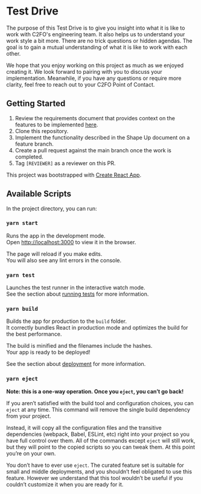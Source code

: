 # Test Drive
The purpose of this Test Drive is to give you insight into what it is like to work with C2FO's engineering team. It also helps us to understand your work style a bit more. There are no trick questions or hidden agendas. The goal is to gain a mutual understanding of what it is like to work with each other.

We hope that you enjoy working on this project as much as we enjoyed creating it. We look forward to pairing with you to discuss your implementation. Meanwhile, if you have any questions or require more clarity, feel free to reach out to your C2FO Point of Contact.

## Getting Started
1. Review the requirements document that provides context on the features to be implemented [here](REQUIREMENTS.md).
2. Clone this repository.
3. Implement the functionality described in the Shape Up document on a feature branch.
4. Create a pull request against the main branch once the work is completed.
5. Tag `[REVIEWER]` as a reviewer on this PR.

This project was bootstrapped with [Create React App](https://github.com/facebook/create-react-app).

## Available Scripts

In the project directory, you can run:

### `yarn start`

Runs the app in the development mode.\
Open [http://localhost:3000](http://localhost:3000) to view it in the browser.

The page will reload if you make edits.\
You will also see any lint errors in the console.

### `yarn test`

Launches the test runner in the interactive watch mode.\
See the section about [running tests](https://facebook.github.io/create-react-app/docs/running-tests) for more information.

### `yarn build`

Builds the app for production to the `build` folder.\
It correctly bundles React in production mode and optimizes the build for the best performance.

The build is minified and the filenames include the hashes.\
Your app is ready to be deployed!

See the section about [deployment](https://facebook.github.io/create-react-app/docs/deployment) for more information.

### `yarn eject`

**Note: this is a one-way operation. Once you `eject`, you can’t go back!**

If you aren’t satisfied with the build tool and configuration choices, you can `eject` at any time. This command will remove the single build dependency from your project.

Instead, it will copy all the configuration files and the transitive dependencies (webpack, Babel, ESLint, etc) right into your project so you have full control over them. All of the commands except `eject` will still work, but they will point to the copied scripts so you can tweak them. At this point you’re on your own.

You don’t have to ever use `eject`. The curated feature set is suitable for small and middle deployments, and you shouldn’t feel obligated to use this feature. However we understand that this tool wouldn’t be useful if you couldn’t customize it when you are ready for it.
